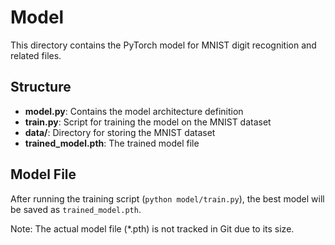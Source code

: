 # Model

This directory contains the PyTorch model for MNIST digit recognition and related files.

## Structure

- **model.py**: Contains the model architecture definition
- **train.py**: Script for training the model on the MNIST dataset
- **data/**: Directory for storing the MNIST dataset
- **trained_model.pth**: The trained model file

## Model File

After running the training script (`python model/train.py`), the best model will be saved as `trained_model.pth`.

Note: The actual model file (*.pth) is not tracked in Git due to its size. 